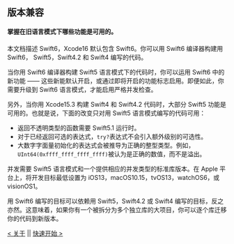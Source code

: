 ## 版本兼容
#### 掌握在旧语言模式下哪些功能是可用的。

本文档描述 Swift6，Xcode16 默认包含 Swift6。你可以用 Swift6 编译器构建用 Swift6， Swift5，Swift4.2 和 Swift4 编写的代码。

当你用 Swift6 编译器构建 Swift5 语言模式下的代码时，你可以运用 Swift6 中的新功能 —— 这些新能默认开启，或通过即将开启的功能标志启用。即便如此，你需要升级到 Swift6 语言模式，才能启用严格并发检查。

另外，当你用 Xcode15.3 构建 Swift4 和 Swift4.2 代码时，大部分 Swift5 功能是可用的。也就是说，下面的改变只对用 Swift5 语言模式编写的代码可用：

* 返回不透明类型的函数需要 Swift5.1 运行时。
* 对于已经返回可选的表达式，`try?`表达式不会引入额外级别的可选性。
* 大数字字面量初始化的表达式会被推导为正确的整型类型。例如，`UInt64(0xffff_ffff_ffff_ffff)`被认为是正确的数值，而不是溢出。

并发需要 Swift5 语言模式和一个提供相应的并发类型的标准库版本。在 Apple 平台上，将开发目标最低设置为 iOS13，macOS10.15，tvOS13，watchOS6，或 visionOS1。

用 Swift6 编写的目标可以依赖用 Swift5，Swift4.2 或 Swift4 编写的目标，反之亦然。这意味着，如果你有一个被拆分为多个独立库的大项目，你可以逐个库迁移你的代码到新版本。

[< 关于](1.About_Swift.md) || [快速开始 >](3.A_Swift_Tour.md)
